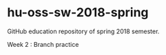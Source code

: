 # hu-oss-sw-2018-spring
GitHub education repository of spring 2018 semester.

Week 2 : Branch practice